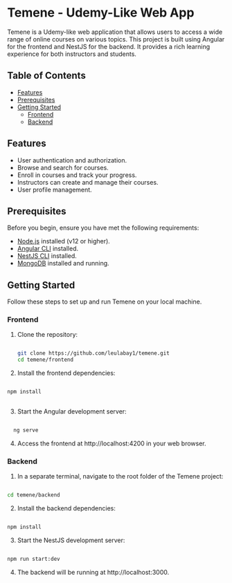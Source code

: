 
# Temene - Udemy-Like Web App

Temene is a Udemy-like web application that allows users to access a wide range of online courses on various topics. This project is built using Angular for the frontend and NestJS for the backend. It provides a rich learning experience for both instructors and students.

## Table of Contents

- [Features](#features)
- [Prerequisites](#prerequisites)
- [Getting Started](#getting-started)
  - [Frontend](#frontend)
  - [Backend](#backend)

## Features

- User authentication and authorization.
- Browse and search for courses.
- Enroll in courses and track your progress.
- Instructors can create and manage their courses.
- User profile management.

## Prerequisites

Before you begin, ensure you have met the following requirements:

- [Node.js](https://nodejs.org/) installed (v12 or higher).
- [Angular CLI](https://angular.io/cli) installed.
- [NestJS CLI](https://nestjs.com/) installed.
- [MongoDB](https://www.mongodb.com/) installed and running.

## Getting Started

Follow these steps to set up and run Temene on your local machine.

### Frontend

1. Clone the repository:

   ```bash

   git clone https://github.com/leulabay1/temene.git
   cd temene/frontend

   ```
2. Install the frontend dependencies:

  ```bash

  npm install
   
  ```
3. Start the Angular development server:

  ```bash

    ng serve

  ```
4. Access the frontend at http://localhost:4200 in your web browser.

### Backend

1. In a separate terminal, navigate to the root folder of the Temene project:

  ```bash

  cd temene/backend  

  ```
2. Install the backend dependencies:

  ```bash

  npm install

  ```

3. Start the NestJS development server:

  ```bash

  npm run start:dev

  ```
4. The backend will be running at http://localhost:3000.
